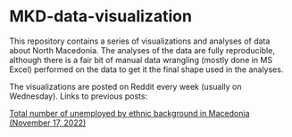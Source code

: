 # MKD-data-visualization

This repository contains a series of visualizations and analyses of data about North Macedonia. The analyses of the data are fully reproducible, although there is a fair bit of manual data wrangling (mostly done in MS Excel) performed on the data to get it the final shape used in the analyses.

The visualizations are posted on Reddit every week (usually on Wednesday). Links to previous posts:

[Total number of unemployed by ethnic background in Macedonia (November 17, 2022)](https://www.reddit.com/r/mkd/comments/yxvq1a/oc_вкупен_број_на_невработени_во_македонија/?utm_source=share&utm_medium=web2x&context=3)
